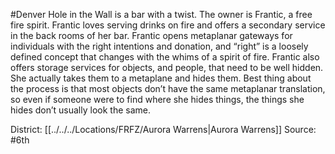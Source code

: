 #Denver 
Hole in the Wall is a bar with a twist. The owner is Frantic, a free fire spirit. Frantic loves serving drinks on fire and offers a secondary service in the back rooms of her bar. Frantic opens metaplanar gateways for individuals with the right intentions and donation, and “right” is a loosely defined concept that changes with the whims of a spirit of fire. Frantic also offers storage services for objects, and people, that need to be well hidden. She actually takes them to a metaplane and hides them. Best thing about the process is that most objects don’t have the same metaplanar translation, so even if someone were to find where she hides things, the things she hides don’t usually look the same.


District: [[../../../Locations/FRFZ/Aurora Warrens|Aurora Warrens]]
Source: #6th